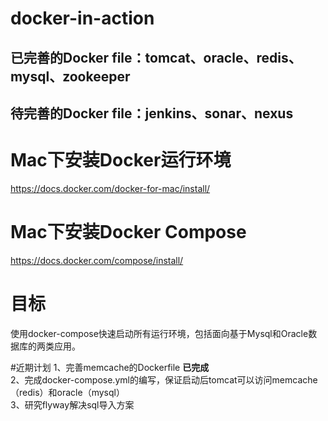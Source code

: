 # docker-in-action
## 已完善的Docker file：tomcat、oracle、redis、mysql、zookeeper
## 待完善的Docker file：jenkins、sonar、nexus

# Mac下安装Docker运行环境
https://docs.docker.com/docker-for-mac/install/

# Mac下安装Docker Compose
https://docs.docker.com/compose/install/

# 目标
使用docker-compose快速启动所有运行环境，包括面向基于Mysql和Oracle数据库的两类应用。

#近期计划
1、完善memcache的Dockerfile  <b>已完成</b>  <br>
2、完成docker-compose.yml的编写，保证启动后tomcat可以访问memcache（redis）和oracle（mysql）<br>
3、研究flyway解决sql导入方案
